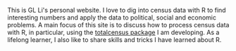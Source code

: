 This is GL Li's personal website. I love to dig into census data with R to find interesting numbers and apply the data to political, social and economic problems. A main focus of this site is to discuss how to process census data with R, in particular, using the [totalcensus package](https://github.com/GL-Li/totalcensus) I am developing. As a lifelong learner, I also like to share skills and tricks I have learned about R.
